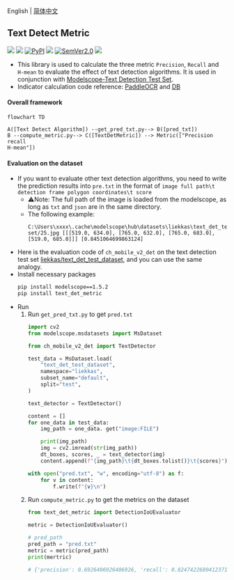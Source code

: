 English | [简体中文](https://github.com/SWHL/RapidVideOCR/blob/main/docs/README_zh.md)

## Text Detect Metric
<p align="left">
     <a href=""><img src="https://img.shields.io/badge/OS-Linux%2C%20Win%2C%20Mac-pink.svg"></a>
     <a href=""><img src="https://img.shields.io/badge/python->=3.6,<3.12-aff.svg"></a>
     <a href="https://pypi.org/project/text_det_metric/"><img alt="PyPI" src="https://img.shields.io/pypi/v/text_det_metric"></a>
     <a href="https://pepy.tech/project/text_det_metric"><img src="https://static.pepy.tech/personalized-badge/text_det_metric?period=total&units=abbreviation&left_color=grey&right_color=blue&left_text=Downloads "></a>
<a href="https://semver.org/"><img alt="SemVer2.0" src="https://img.shields.io/badge/SemVer-2.0-brightgreen"></a>
     <a href="https://github.com/psf/black"><img src="https://img.shields.io/badge/code%20style-black-000000.svg"></a>
</p>

- This library is used to calculate the three metric `Precision`, `Recall` and `H-mean` to evaluate the effect of text detection algorithms. It is used in conjunction with [Modelscope-Text Detection Test Set](https://www.modelscope.cn/datasets/liekkas/text_det_test_dataset/summary).
- Indicator calculation code reference: [PaddleOCR](https://github.com/PaddlePaddle/PaddleOCR/blob/b13f99607653c220ba94df2a8650edac086b0f37/ppocr/metrics/eval_det_iou.py) and [DB](https://github.com/MhLiao/DB/blob/3c32b808d4412680310d3d28eeb6a2d5bf1566c5/concern/icdar2015_eval/detection/iou.py#L8)

#### Overall framework
```mermaid
flowchart TD

A([Text Detect Algorithm]) --get_pred_txt.py--> B([pred_txt])
B --compute_metric.py--> C([TextDetMetric]) --> Metric(["Precision
recall
H-mean"])
```

#### Evaluation on the dataset
- If you want to evaluate other text detection algorithms, you need to write the prediction results into `pre.txt` in the format of `image full path\t detection frame polygon coordinates\t score`
     - ⚠️Note: The full path of the image is loaded from the modelscope, as long as `txt` and `json` are in the same directory.
     - The following example:
         ```text
         C:\Users\xxxx\.cache\modelscope\hub\datasets\liekkas\text_det_test_dataset\master\data_files\extracted\f3ca4a17a478c1d798db96b03a5da8b144f13054fd06401e5a113a7ca4953491\text_det_test_data set/25.jpg [[[519.0, 634.0], [765.0, 632.0], [765.0, 683.0], [519.0, 685.0]]] [0.8451064699863124]
         ```
- Here is the evaluation code of `ch_mobile_v2_det` on the text detection test set [liekkas/text_det_test_dataset](https://www.modelscope.cn/datasets/liekkas/text_det_test_dataset/summary), and you can use the same analogy.
- Install necessary packages
     ```bash
     pip install modelscope==1.5.2
     pip install text_det_metric
     ```
- Run
     1. Run `get_pred_txt.py` to get `pred.txt`
         ```python
         import cv2
         from modelscope.msdatasets import MsDataset

         from ch_mobile_v2_det import TextDetector

         test_data = MsDataset.load(
             "text_det_test_dataset",
             namespace="liekkas",
             subset_name="default",
             split="test",
         )

         text_detector = TextDetector()

         content = []
         for one_data in test_data:
             img_path = one_data. get("image:FILE")

             print(img_path)
             img = cv2.imread(str(img_path))
             dt_boxes, scores, _ = text_detector(img)
             content.append(f"{img_path}\t{dt_boxes.tolist()}\t{scores}")

         with open("pred.txt", "w", encoding="utf-8") as f:
             for v in content:
                 f.write(f"{v}\n")
         ```
     2. Run `compute_metric.py` to get the metrics on the dataset
         ```python
         from text_det_metric import DetectionIoUEvaluator

         metric = DetectionIoUEvaluator()

         # pred_path
         pred_path = "pred.txt"
         metric = metric(pred_path)
         print(mertric)

         # {'precision': 0.6926406926406926, 'recall': 0.8247422680412371, 'hmean': 0.7529411764705882}
         ```